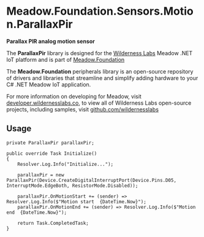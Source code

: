 # Meadow.Foundation.Sensors.Motion.ParallaxPir

**Parallax PIR analog motion sensor**

The **ParallaxPir** library is designed for the [Wilderness Labs](www.wildernesslabs.co) Meadow .NET IoT platform and is part of [Meadow.Foundation](https://developer.wildernesslabs.co/Meadow/Meadow.Foundation/)

The **Meadow.Foundation** peripherals library is an open-source repository of drivers and libraries that streamline and simplify adding hardware to your C# .NET Meadow IoT application.

For more information on developing for Meadow, visit [developer.wildernesslabs.co](http://developer.wildernesslabs.co/), to view all of Wilderness Labs open-source projects, including samples, visit [github.com/wildernesslabs](https://github.com/wildernesslabs/)

## Usage

```
private ParallaxPir parallaxPir;

public override Task Initialize()
{
    Resolver.Log.Info("Initialize...");

    parallaxPir = new ParallaxPir(Device.CreateDigitalInterruptPort(Device.Pins.D05, InterruptMode.EdgeBoth, ResistorMode.Disabled));

    parallaxPir.OnMotionStart += (sender) => Resolver.Log.Info($"Motion start  {DateTime.Now}");
    parallaxPir.OnMotionEnd += (sender) => Resolver.Log.Info($"Motion end  {DateTime.Now}");

    return Task.CompletedTask;
}

        
```

